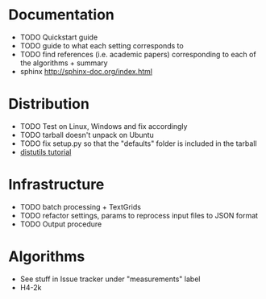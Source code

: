 # Documentation
* TODO Quickstart guide
* TODO guide to what each setting corresponds to
* TODO find references (i.e. academic papers) corresponding to each of the algorithms + summary
* sphinx http://sphinx-doc.org/index.html

# Distribution
* TODO Test on Linux, Windows and fix accordingly
* TODO tarball doesn't unpack on Ubuntu
* TODO fix setup.py so that the "defaults" folder is included in the tarball
* [distutils tutorial](https://wiki.python.org/moin/Distutils/Tutorial)

# Infrastructure
* TODO batch processing + TextGrids
* TODO refactor settings, params to reprocess input files to JSON format
* TODO Output procedure

# Algorithms
* See stuff in Issue tracker under "measurements" label
* H4-2k